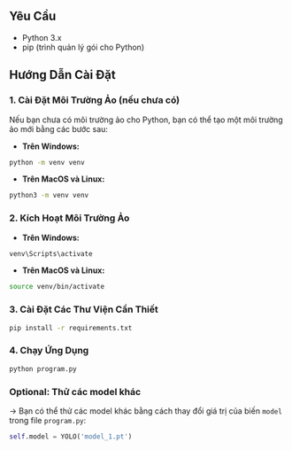 ## Yêu Cầu

- Python 3.x
- pip (trình quản lý gói cho Python)

## Hướng Dẫn Cài Đặt

### 1. Cài Đặt Môi Trường Ảo (nếu chưa có)

Nếu bạn chưa có môi trường ảo cho Python, bạn có thể tạo một môi trường ảo mới bằng các bước sau:

- **Trên Windows:**

```bash
python -m venv venv
```

- **Trên MacOS và Linux:**

```bash
python3 -m venv venv
```

### 2. Kích Hoạt Môi Trường Ảo
- **Trên Windows:**

```bash
venv\Scripts\activate
```

- **Trên MacOS và Linux:**

```bash
source venv/bin/activate
```

### 3. Cài Đặt Các Thư Viện Cần Thiết

```bash
pip install -r requirements.txt
```

### 4. Chạy Ứng Dụng

```bash
python program.py
```

### Optional: Thử các model khác
-> Bạn có thể thử các model khác bằng cách thay đổi giá trị của biến `model` trong file `program.py`:

```python
self.model = YOLO('model_1.pt')
```